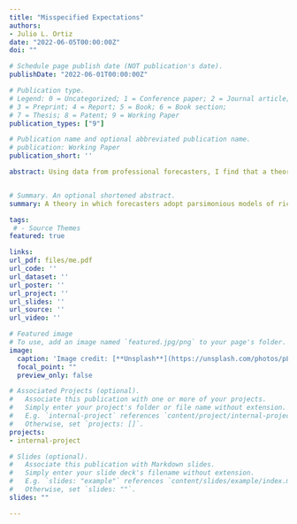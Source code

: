 ```yaml
---
title: "Misspecified Expectations"
authors:
- Julio L. Ortiz
date: "2022-06-05T00:00:00Z"
doi: ""

# Schedule page publish date (NOT publication's date).
publishDate: "2022-06-01T00:00:00Z"

# Publication type.
# Legend: 0 = Uncategorized; 1 = Conference paper; 2 = Journal article;
# 3 = Preprint; 4 = Report; 5 = Book; 6 = Book section;
# 7 = Thesis; 8 = Patent; 9 = Working Paper
publication_types: ["9"]

# Publication name and optional abbreviated publication name.
# publication: Working Paper
publication_short: ''

abstract: Using data from professional forecasters, I find that a theory of misspecified expectations, in which forecasters’ perceived law of motion differs from the objective law of motion, outperforms alternative models in its ability to fit prediction errors and revisions. Misspecification is successful in part because it matches updating behavior in the data. My framework delivers a novel testable implication through which I provide robust evidence of misspecification-related overextrapolation across a range of macroeconomic variables. I conclude that misspecified expectations can serve as a suitable benchmark alternative to full information rational expectations.


# Summary. An optional shortened abstract.
summary: A theory in which forecasters adopt parsimonious models of richer underlying processes can serve as a suitable benchmark departure from full information rational expectations.

tags:
 # - Source Themes
featured: true

links:
url_pdf: files/me.pdf
url_code: ''
url_dataset: ''
url_poster: ''
url_project: ''
url_slides: ''
url_source: ''
url_video: ''

# Featured image
# To use, add an image named `featured.jpg/png` to your page's folder. 
image:
  caption: 'Image credit: [**Unsplash**](https://unsplash.com/photos/pLCdAaMFLTE)'
  focal_point: ""
  preview_only: false

# Associated Projects (optional).
#   Associate this publication with one or more of your projects.
#   Simply enter your project's folder or file name without extension.
#   E.g. `internal-project` references `content/project/internal-project/index.md`.
#   Otherwise, set `projects: []`.
projects:
- internal-project

# Slides (optional).
#   Associate this publication with Markdown slides.
#   Simply enter your slide deck's filename without extension.
#   E.g. `slides: "example"` references `content/slides/example/index.md`.
#   Otherwise, set `slides: ""`.
slides: ""

---
```



